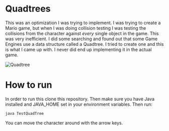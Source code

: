 # Quadtrees
This was an optimization I was trying to implement. I was trying to create a Mario game, but when I was doing collision
testing I was testing the collisions from the character against *every* single object in the game. This was very inefficient.
I did some searching and found out that some Game Engines use a data structure called a Quadtree. I tried to create one 
and this is what I came up with. I never did end up implementing it in the actual game.

![Quadtree](/quadtrees.png)

# How to run
In order to run this clone this repository. Then make sure you have Java installed and JAVA_HOME set in your environment 
variables. Then run:

```
java TestQuadTree
```

You can move the character around with the arrow keys.
